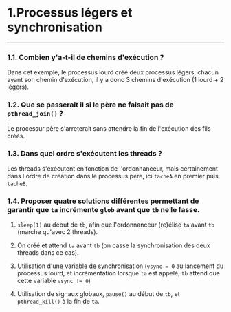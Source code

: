 # 1.Processus légers et synchronisation

---

### 1.1. Combien y'a-t-il de chemins d'exécution ?

Dans cet exemple, le processus lourd créé deux processus légers, chacun ayant son chemin d'exécution, il y a donc 3 chemins d'exécution (1 lourd + 2 légers).



### 1.2. Que se passerait il si le père ne faisait pas de `pthread_join()`  ?

Le processur père s'arreterait sans attendre la fin de l'exécution des fils créés.



### 1.3. Dans quel ordre s'exécutent les threads ?

Les threads s'exécutent en fonction de l'ordonnanceur, mais certainement dans l'ordre de création dans le processus père, ici `tacheA` en premier puis `tacheB`.



### 1.4. Proposer quatre solutions différentes permettant de garantir que `ta` incrémente `glob` avant que `tb` ne le fasse.

1.  `sleep(1)` au début de `tb`, afin que l'ordonnanceur (re)élise `ta` avant `tb` (marche qu'avec 2 threads).

2. On créé et attend `ta` avant `tb` (on casse la synchronisation des deux threads dans ce cas).

3. Utilisation d'une variable de synchronisation (`vsync = 0` au lancement du processus lourd, et incrémentation lorsque `ta` est appelé, `tb` attend que cette variable `vsync != 0`)

4. Utilisation de signaux globaux, `pause()` au début de `tb`, et `pthread_kill()` à la fin de `ta`.






